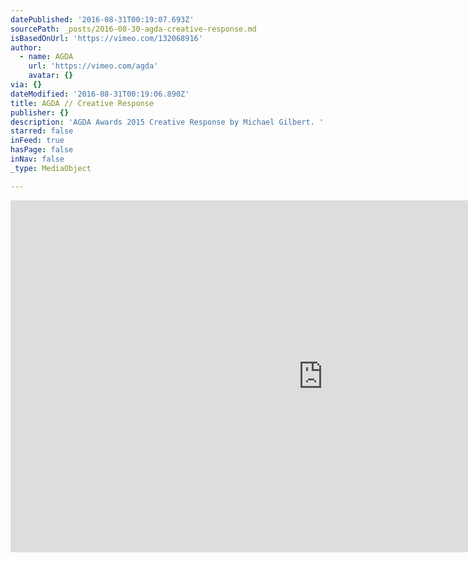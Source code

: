 ```yaml
---
datePublished: '2016-08-31T00:19:07.693Z'
sourcePath: _posts/2016-08-30-agda-creative-response.md
isBasedOnUrl: 'https://vimeo.com/132068916'
author:
  - name: AGDA
    url: 'https://vimeo.com/agda'
    avatar: {}
via: {}
dateModified: '2016-08-31T00:19:06.890Z'
title: AGDA // Creative Response
publisher: {}
description: 'AGDA Awards 2015 Creative Response by Michael Gilbert. '
starred: false
inFeed: true
hasPage: false
inNav: false
_type: MediaObject

---
```

<iframe src="https://cdn.embedly.com/widgets/media.html?src=https%3A%2F%2Fplayer.vimeo.com%2Fvideo%2F132068916&amp;url=https%3A%2F%2Fvimeo.com%2F132068916&amp;image=http%3A%2F%2Fi.vimeocdn.com%2Fvideo%2F524570423_1280.jpg&amp;key=b7d04c9b404c499eba89ee7072e1c4f7&amp;type=text%2Fhtml&amp;schema=vimeo" width="1000" height="563" scrolling="no" frameborder="0" allowfullscreen="" style=""></iframe>